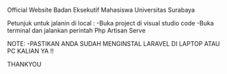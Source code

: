 Official Website Badan Eksekutif Mahasiswa Universitas Surabaya

Petunjuk untuk jalanin di local :
-Buka project di visual studio code
-Buka terminal dan jalankan perintah Php Artisan Serve

NOTE:
-PASTIKAN ANDA SUDAH MENGINSTAL LARAVEL DI LAPTOP ATAU PC KALIAN YA !!

THANKYOU
